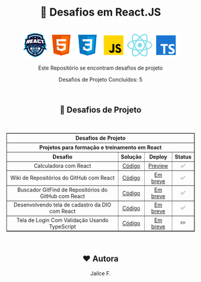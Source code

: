 <div align="center"> 

# 📌 **Desafios em React.JS** 
<br>
<img  src="./assets/logo.webp" width="70" alt="Icone do Bootcamp react Developer"><img src="./assets/html.svg" width="70" alt="Icone HTML5"><img src="./assets/css.svg" width="70" alt="Icone CSS3"><img src="./assets/javascript.svg" width="70" alt="Icone JavaScript"><img src="./assets/react.svg" width="70" alt="Icone React"><img src="./assets/typescript.svg" width="70" alt="Icone TypeScript"> 


Este Repositório se encontram desafios de projeto 

Desafios de Projeto Concluídos: 5


 <br>

<!-- ##  **Sumário**

- **Módulo 01:** Fundamentos do React;
- **Módulo 02:** Conceitos Básicos da Biblioteca;
- **Módulo 03:** Ampliando o Conhecimento em React;
- **Módulo 04:** React com Typescript;
- **Módulo 05:** Conceitos Avançados do React; -->



## 🧠 **Desafios de Projeto**

<br>

<table border=1 align="center">
    <tr>
        <th colspan="4" style="text-align:center"><b>Desafios de Projeto</b></th>
    </tr>
    <tr>
        <th colspan="4" style="text-align:center">Projetos para formação e treinamento em React</th>
    </tr>
    <tr>
        <th style="text-align:center">Desafio</th>
        <th style="text-align:center">Solução</th>
        <th style="text-align:center">Deploy</th>
        <th style="text-align:center">Status</th>
    </tr>
    <tr>
        <td align="center">Calculadora com React</td>
        <td align="center"><a href="https://github.com/jailce/calculadoraReact">Código</a></td>
        <td align="center"><a href="*#">Preview</a></td>
        <td align="center">✅</td>
    </tr>
    <tr>
        <td align="center">Wiki de Repositórios do GitHub com React</td>
        <td align="center"><a href="https://github.com/jailce/Desafio-React-Wiki-GitHub">Código</a></td>
        <td align="center"><a href="">Em breve</a></td>
        <td align="center">✅</td>
    </tr>
    <tr>
        <td align="center">Buscador GitFind de Repositórios do GitHub com React</td>
        <td align="center"><a href="https://github.com/jailce/GitFind">Código</a></td>
        <td align="center"><a href="">Em breve</a></td>
        <td align="center">✅</td>
    </tr>
    <tr>
        <td align="center">Desenvolvendo tela de cadastro da DIO com React</td>
        <td align="center"><a href="https://github.com/jailce/trilha-react-desafio-login">Código</a></td>
        <td align="center"><a href="">Em breve</a></td>
        <td align="center">✅</td>
    </tr>
    <tr>
        <td align="center">Tela de Login Com Validação Usando TypeScript</td>
        <td align="center"><a href="https://github.com/jailce/trilha-react-desafio-4">Código</a></td>
        <td align="center"><a href="#">Em breve</a></td>
        <td align="center">✏️</td>
    </tr>
</table>

<br>

## ❤️ Autora
Jailce F.

</div>